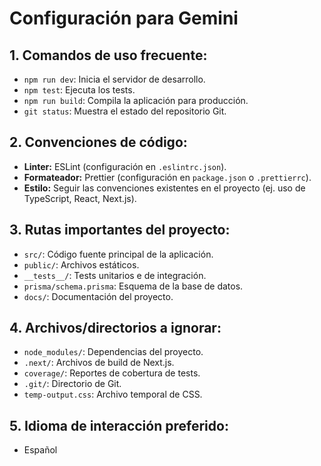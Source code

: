 # Configuración para Gemini

## 1. Comandos de uso frecuente:
- `npm run dev`: Inicia el servidor de desarrollo.
- `npm test`: Ejecuta los tests.
- `npm run build`: Compila la aplicación para producción.
- `git status`: Muestra el estado del repositorio Git.

## 2. Convenciones de código:
- **Linter:** ESLint (configuración en `.eslintrc.json`).
- **Formateador:** Prettier (configuración en `package.json` o `.prettierrc`).
- **Estilo:** Seguir las convenciones existentes en el proyecto (ej. uso de TypeScript, React, Next.js).

## 3. Rutas importantes del proyecto:
- `src/`: Código fuente principal de la aplicación.
- `public/`: Archivos estáticos.
- `__tests__/`: Tests unitarios e de integración.
- `prisma/schema.prisma`: Esquema de la base de datos.
- `docs/`: Documentación del proyecto.

## 4. Archivos/directorios a ignorar:
- `node_modules/`: Dependencias del proyecto.
- `.next/`: Archivos de build de Next.js.
- `coverage/`: Reportes de cobertura de tests.
- `.git/`: Directorio de Git.
- `temp-output.css`: Archivo temporal de CSS.

## 5. Idioma de interacción preferido:
- Español
